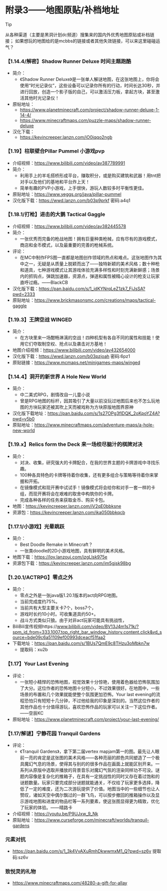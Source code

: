 # 附录3——地图原贴/补档地址

> [!TIP]
>
>  从各种渠道（主要是黑洞计划dc频道）搜集来的国内外优秀地图原贴或补档链接；
> 如果想玩的地图给的是mcbbs的链接或者其他失效链接，可以来这里碰碰运气？


### 【1.14.4/解密】Shadow Runner Deluxe 时间主题跑酷
- 简介：
  - 《Shadow Runner Deluxe》是一张单人解谜地图，在这张地图上，你将会使用“时光记录仪”，这些设备可以记录你所有的行动，时间长达30秒，并进行回放，创造一个影子版的自己，可以激活压力板，拿起方块，甚至激活其他时光记录仪！
- 原帖地址：
  - https://www.planetminecraft.com/project/shadow-runner-deluxe-1-14-4/
  - https://www.minecraftmaps.com/puzzle-maps/shadow-runner-deluxe
- 汉化下载：
  - https://kevincreeper.lanzn.com/iO0jqqo2ngb
### 【1.19】柱联壁合Pillar Pummel 小游戏pvp
- 介绍视频：https://www.bilibili.com/video/av387789991
- 简介：
  - 利用手上的羊毛搭桥形成平台，赚取积分，或是购买建筑和武器！用tnt把对手以及他们的基地和平台炸上天！
  - 简单有趣的PVP小游戏，上手很快，游玩人数较多时平衡性更佳。
- 原贴地址：https://www.yeggs.org/java/pillar-pummel
- 汉化版下载：https://wwd.lanzn.com/b03p9prkf 密码:a4q1
### 【1.18.1/打枪】进击的大鹅 Tactical Gaggle
- 介绍视频：https://www.bilibili.com/video/av382445578
- 简介：
  - 一张优秀而完备的枪战地图！拥有巨量种类枪械，应有尽有的游戏模式，商店和金币模式，以及最重要的完善的枪械系统。
- 评论：
  - 在MC中制作FPS图一直都是地图创作领域的热点和难点。这张地图作为其中之一，无疑是从质量上脱颖而出了——独特新颖的美术风格；数十种枪和道具，七种游戏模式让其游戏体验充满多样性和时刻充满新鲜感；场景内的抓钩点，弹跳加速器，资源点，弹道和属性被精心设计的枪支让玩家直呼过瘾。——BlackCB
- 汉化版下载：https://pan.baidu.com/s/1_idKYNrqLeZ1zk7_FjJsSA?pwd=2333 
- 原贴地址：https://www.brickmasonsmc.com/creations/maps/tactical-gaggle
### 【1.19.3】王牌空战 WINGED
- 简介：
  - 在方块里来一场酣畅淋漓的空战！四种机型有各自不同的属性和技能！使用它们夺取制空权、抢点以及袭击对方基地！
- 地图介绍视频：https://www.bilibili.com/video/av432654000
- 汉化版下载：https://wwd.lanzn.com/b03pzjoah 密码:6pz1
- 原贴链接：https://www.mcmaps.net/minigames-maps/winged
### 【1.14.4】洞开的新世界 A Hole New World
- 简介：
  - 中二美式RPG，剧情改自一儿童小说
  - 曾是RPG地图的标杆，因其吸引了大量以前没玩过地图后来也不怎么玩地图的方块玩家还被其吹上天而被戏称为方块原版地图界原神
- 汉化版下载地址：https://pan.baidu.com/s/1s27OPg3flDQK_2oKpoYZ4A?pwd=v5b0 
- 原贴地址：https://www.minecraftmaps.com/adventure-maps/a-hole-new-world
### 【1.19.x】Relics form the Deck 来一场绞尽脑汁的棋牌对决
- 简介：
  - 对决、收集，研究强大的卡牌配合，在我的世界主题的卡牌游戏中寻找乐趣。
  - 100种各具特色的卡牌等待着你收集，还有更多组合与策略等待着你来掌握和开拓。
  - 在镜像模式和现开赛中试试手！镜像模式将会给你和对手一套一样的卡组，而现开赛将会在艰难的取舍中构筑你的卡牌。
  - 完成各种各样的任务来获取金币、购买卡包。
- 地图：https://kevincreeper.lanzn.com/iV2qE0bbksne
- 资源包：https://kevincreeper.lanzn.com/ika050bbkqcb
### 【1.17.1/小游戏】光晕跳跃
- 简介：
  - Best Doodle Remake in Minecraft？
  - 一张类doodle的2D小游戏地图，具有鲜明的美术风格。
- 地图下载：https://loy.lanzouj.com/izgLlsk975e
- 资源包下载：https://kevincreeper.lanzn.com/im5gjsk98bg
### 【1.20.1/ACTRPG】零点之外
- 简介：
  - 零点之外是一张java版1.20.1版本的act向RPG地图。
  - 当前完成度约75%。
  - 当前共有大型主要关卡7个，boss7个，
  - 游戏时长约10小时。可收集道具约50+。
  - 战斗方式类似只狼。由于对非act玩家可能具有挑战性，
- BiliBili宣传视频https://www.bilibili.com/video/BV13J4m1s71k/?spm_id_from=333.1007.top_right_bar_window_history.content.click&vd_source=bde09c6a51109ef00993dceacf51faa2
- 下载地址：https://pan.baidu.com/s/1BUs7QmE9c8THzu3oMbkn7w 
  - 提取码：xu2b
### 【1.17】Your Last Evening
-  评论：
   -  一张短小精悍的恐怖地图，视觉效果十分惊艳，使用着色器给恐怖氛围加了大分。这位作者的恐怖地图十分短小，不过效果很好。在地图中，一些场景的布置和几个效果就能使整个氛围更加恐怖。Your last evening的流程恐怕只有短短十几分钟，不过他给我的印象是深刻的。当然这位作者的其他作品也十分值得游玩，喜欢恐怖作品的玩家可以关注一下这位作者。——空辰KC
- 原帖地址：https://www.planetminecraft.com/project/your-last-evening/
### 【1.17/解谜】宁静花园 Tranquil Gardens
- 评论：
  - 《Tranquil Gardens》，拿下第二届vertex mapjam第一的图。最先让人眼前一亮的肯定是这张图的美术风格——各种亮丽的颜色共同塑造了一个极具魔幻气息的场景，使得其与别的的很多作品在画面上就能区别开来。一系列从原版中选取并播放的背景音乐对魔幻气氛的渲染同样功不可没。谜题内容像是复杂化的推箱子，在具有一定挑战性的同时又存在着过饱和的谜题数量。玩家只要完成部分谜题就能通关，不仅给了玩家更多选择，降低了一定的难度，还为二次游玩提供了价值。地图当中的一些细节也让人赞叹，诸如天空中偶尔飘过的一群飞鸟，可以按步撤回的推箱操作以及显示游戏地图和进度的物品栏等一系列要素，使这张图显得更为精致，优化了玩家的体验。——晴路卡
- 介绍视频：https://youtu.be/P9UJxw_9_Nk
- 原贴地址：https://www.curseforge.com/minecraft/worlds/tranquil-gardens
### 元素对抗
- https://pan.baidu.com/s/1_3k4VvAXuRmhDkwwmxM1_Q?pwd=sz6v 提取码:sz6v 
### 致悦灵的礼物
- https://www.minecraftmaps.com/48280-a-gift-for-allay





